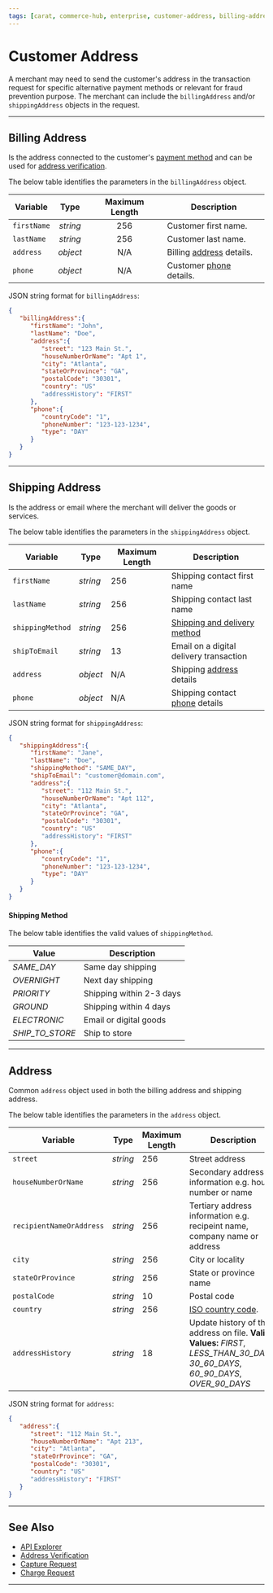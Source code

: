 ```yaml
---
tags: [carat, commerce-hub, enterprise, customer-address, billing-address, master-data, shipping-address, shipping-method]
---
```


# Customer Address

A merchant may need to send the customer's address in the transaction request for specific alternative payment methods or relevant for fraud prevention purpose. The merchant can include the `billingAddress` and/or `shippingAddress` objects in the request.

---

## Billing Address

Is the address connected to the customer's [payment method](?path=docs/Resources/Guides/Payment-Sources/Source-Type.md) and can be used for [address verification](?path=docs/Resources/Guides/Fraud/Address-Verification.md).


<!--
type: tab
titles: billingAddress, JSON Example
-->

The below table identifies the parameters in the `billingAddress` object.

| Variable | Type | Maximum Length | Description |
| -------- | :--: | :------------: | ------------------ |
| `firstName` | *string* | 256 | Customer first name. |
| `lastName` | *string* | 256 | Customer last name. |
| `address` | *object* | N/A  | Billing [address](#address) details. |
| `phone` | *object* | N/A | Customer [phone](?path=docs/Resources/Master-Data/Customer-Details.md#subcomponentphone) details. |

<!--
type: tab
-->

JSON string format for `billingAddress`:

```json
{
   "billingAddress":{
      "firstName": "John",
      "lastName": "Doe",
      "address":{
         "street": "123 Main St.",
         "houseNumberOrName": "Apt 1",
         "city": "Atlanta",
         "stateOrProvince": "GA",
         "postalCode": "30301",
         "country": "US"
         "addressHistory": "FIRST"
      },
      "phone":{
         "countryCode": "1",
         "phoneNumber": "123-123-1234",
         "type": "DAY"
      }
   }
}
```

<!-- type: tab-end -->


---

## Shipping Address

Is the address or email where the merchant will deliver the goods or services.

<!--
type: tab
titles: shippingAddress, JSON Example
-->


The below table identifies the parameters in the `shippingAddress` object.

| Variable | Type | Maximum Length | Description |
| -------- | -- | ------------ | ------------------ |
| `firstName` | *string* | 256  | Shipping contact first name |
| `lastName` | *string* | 256 | Shipping contact last name |
| `shippingMethod` | *string* | 256 | [Shipping and delivery method](#shipping-method) |
| `shipToEmail` | *string* | 13 | Email on a digital delivery transaction |
| `address` | *object* | N/A | Shipping [address](#address) details |
| `phone` | *object* | N/A | Shipping contact [phone](?path=docs/Resources/Master-Data/Customer-Details.md#subcomponentphone) details |

<!--
type: tab
-->

JSON string format for `shippingAddress`:

```json
{
   "shippingAddress":{
      "firstName": "Jane",
      "lastName": "Doe",
      "shippingMethod": "SAME_DAY",
      "shipToEmail": "customer@domain.com",
      "address":{
         "street": "112 Main St.",
         "houseNumberOrName": "Apt 112",
         "city": "Atlanta",
         "stateOrProvince": "GA",
         "postalCode": "30301",
         "country": "US"
         "addressHistory": "FIRST"
      },
      "phone":{
         "countryCode": "1",
         "phoneNumber": "123-123-1234",
         "type": "DAY"
      }
   }
}
```

<!-- type: tab-end -->

#### Shipping Method

The below table identifies the valid values of `shippingMethod`.

| Value | Description |
| ----- | ----------- |
| *SAME_DAY* | Same day shipping |
| *OVERNIGHT* | Next day shipping |
| *PRIORITY* | Shipping within 2-3 days |
| *GROUND* | Shipping within 4 days |
| *ELECTRONIC* | Email or digital goods |
| *SHIP_TO_STORE* | Ship to store |

---

## Address

Common `address` object used in both the billing address and shipping address.
<!--
type: tab
titles: address, JSON Example
-->


The below table identifies the parameters in the `address` object.

| Variable | Type | Maximum Length | Description |
| -------- | -- | ------------ | ------------------ |
| `street` | *string* | 256 | Street address |
| `houseNumberOrName` | *string* | 256 | Secondary address information e.g. house number or name |
| `recipientNameOrAddress` | *string* | 256 | Tertiary address information e.g. recipeint name, company name or address |
| `city` | *string* | 256 | City or locality |
| `stateOrProvince` | *string* | 256 | State or province name |
| `postalCode` | *string* | 10 | Postal code |
| `country` | *string* | 256 | [ISO country code](?path=docs/Resources/Master-Data/Country-Code.md).|
| `addressHistory` | *string* | 18 | Update history of the address on file. **Valid Values:** *FIRST*, *LESS_THAN_30_DAYS*, *30_60_DAYS*, *60_90_DAYS*, *OVER_90_DAYS* |

<!--
type: tab
-->

JSON string format for `address`:

```json
{
   "address":{
      "street": "112 Main St.",
      "houseNumberOrName": "Apt 213",
      "city": "Atlanta",
      "stateOrProvince": "GA",
      "postalCode": "30301",
      "country": "US"
      "addressHistory": "FIRST"
   }
}
```

<!-- type: tab-end -->

---

## See Also

- [API Explorer](../api/?type=post&path=/payments/v1/charges)
- [Address Verification](?path=docs/Resources/Guides/Fraud/Address-Verification.md)
- [Capture Request](?path=docs/Resources/API-Documents/Payments/Capture.md)
- [Charge Request](?path=docs/Resources/API-Documents/Payments/Charges.md)

---
